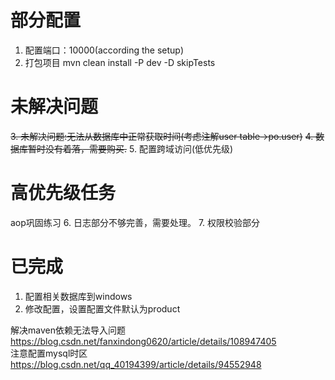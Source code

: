 # 部分配置
1. 配置端口：10000(according the setup)
2. 打包项目 mvn clean install -P dev -D skipTests

# 未解决问题
~~3. 未解决问题:无法从数据库中正常获取时间(考虑注解user table->po.user)~~
~~4. 数据库暂时没有着落，需要购买.~~
5. 配置跨域访问(低优先级)

# 高优先级任务
aop巩固练习
    6. 日志部分不够完善，需要处理。
    7. 权限校验部分


# 已完成
1. 配置相关数据库到windows    
2. 修改配置，设置配置文件默认为product

解决maven依赖无法导入问题   
https://blog.csdn.net/fanxindong0620/article/details/108947405   
注意配置mysql时区   
https://blog.csdn.net/qq_40194399/article/details/94552948
